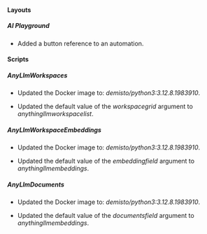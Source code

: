 
#### Layouts

##### AI Playground

- Added a button reference to an automation.

#### Scripts

##### AnyLlmWorkspaces
- Updated the Docker image to: *demisto/python3:3.12.8.1983910*.

-  Updated the default value of the *workspacegrid* argument to *anythingllmworkspacelist*.
##### AnyLlmWorkspaceEmbeddings
- Updated the Docker image to: *demisto/python3:3.12.8.1983910*.

-  Updated the default value of the *embeddingfield* argument to *anythingllmembeddings*.
##### AnyLlmDocuments
- Updated the Docker image to: *demisto/python3:3.12.8.1983910*.

- Updated the default value of the *documentsfield* argument to *anythingllmembeddings*.
